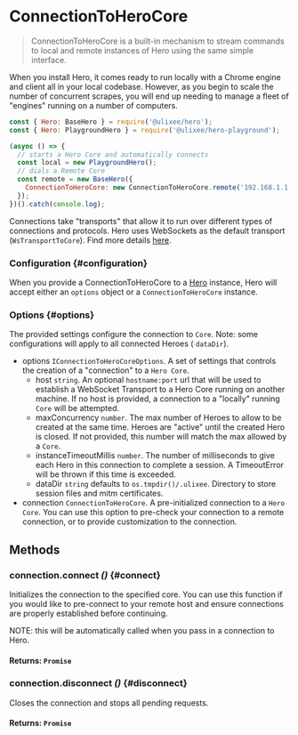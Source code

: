 # ConnectionToHeroCore

> ConnectionToHeroCore is a built-in mechanism to stream commands to local and remote instances of Hero using the same simple interface.

When you install Hero, it comes ready to run locally with a Chrome engine and client all in your local codebase. However, as you begin to scale the number of concurrent scrapes, you will end up needing to manage a fleet of "engines" running on a number of computers.

```javascript
const { Hero: BaseHero } = require('@ulixee/hero');
const { Hero: PlaygroundHero } = require('@ulixee/hero-playground');

(async () => {
  // starts a Hero Core and automatically connects
  const local = new PlaygroundHero();
  // dials a Remote Core
  const remote = new BaseHero({
    ConnectionToHeroCore: new ConnectionToHeroCore.remote('192.168.1.1:3444'),
  });
})().catch(console.log);
```

Connections take "transports" that allow it to run over different types of connections and protocols. Hero uses WebSockets as the default transport (`WsTransportToCore`). Find more details [here](/docs/hero/advanced-concepts/client-vs-core).

### Configuration {#configuration}

When you provide a ConnectionToHeroCore to a [Hero](/docs/hero/basic-client/hero) instance, Hero will accept either an `options` object or a `ConnectionToHeroCore` instance.

### Options {#options}

The provided settings configure the connection to `Core`. Note: some configurations will apply to all connected Heroes ( `dataDir`).

- options `IConnectionToHeroCoreOptions`. A set of settings that controls the creation of a "connection" to a `Hero Core`.
  - host `string`. An optional `hostname:port` url that will be used to establish a WebSocket Transport to a Hero Core running on another machine. If no host is provided, a connection to a "locally" running `Core` will be attempted.
  - maxConcurrency `number`. The max number of Heroes to allow to be created at the same time. Heroes are "active" until the created Hero is closed. If not provided, this number will match the max allowed by a `Core`.
  - instanceTimeoutMillis `number`. The number of milliseconds to give each Hero in this connection to complete a session. A TimeoutError will be thrown if this time is exceeded.
  - dataDir `string` defaults to `os.tmpdir()/.ulixee`. Directory to store session files and mitm certificates.
- connection `ConnectionToHeroCore`. A pre-initialized connection to a `Hero Core`. You can use this option to pre-check your connection to a remote connection, or to provide customization to the connection.

## Methods

### connection.connect _()_ {#connect}

Initializes the connection to the specified core. You can use this function if you would like to pre-connect to your remote host and ensure connections are properly established before continuing.

NOTE: this will be automatically called when you pass in a connection to Hero.

#### **Returns**: `Promise`

### connection.disconnect _()_ {#disconnect}

Closes the connection and stops all pending requests.

#### **Returns**: `Promise`

